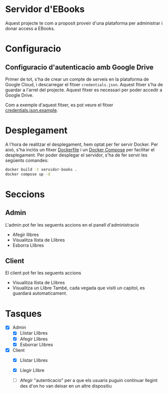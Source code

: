 # Servidor d'EBooks

Aquest projecte te com a proposit proveir d'una plataforma per administrar i donar access a EBooks.

# Configuracio
## Configuracio d'autenticacio amb Google Drive
Primer de tot, s'ha de crear un compte de serveis en la plataforma de Google Cloud, i descarregar el fitxer `credentials.json`. Aquest fitxer s'ha de guardar a l'arrel del projecte. Aquest fitxer es necessari per poder accedir a Google Drive.

Com a exemple d'aquest fitxer, es pot veure el fitxer [credentials.json.example](credentials.json.example).

# Desplegament
A l'hora de realitzar el desplegament, hem optat per fer servir Docker. Per això, s'ha inclós un fitxer [Dockerfile](Dockerfile) i un [Docker Compose](docker-compose.yaml) per facilitar el desplegament.
Per poder desplegar el servidor, s'ha de fer servir les següents comandes:
```bash
docker build -t servidor-books .
docker compose up -d
```

# Seccions
## Admin
L'admin pot fer les seguents accions en el panell d'administracio
- Afegir llibres
- Visualitza llista de Llibres
- Esborra Llibres

## Client
El client pot fer les seguents accions
- Visualitza llista de Llibres
- Visualitza un Llibre
També, cada vegada que visiti un capitol, es guardará automaticament.

# Tasques
- [x] Admin
    - [x] Llistar Llibres
    - [x] Afegir Llibres
    - [x] Esborrar Llibres
- [x] Client
    - [x] Llistar Llibres
    - [x] Llegir Llibre
    - [ ] Afegir "autenticacio" per a que els usuaris puguin continuar llegint des d'on ho van deixar en un altre dispositiu



